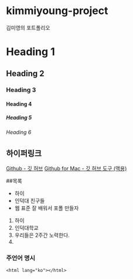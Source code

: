 kimmiyoung-project
==================

김미영의 포트폴리오

# Heading 1
## Heading 2
### Heading 3
#### Heading 4
##### Heading 5
###### Heading 6

## 하이퍼링크
[Github - 깃 허브](http://githun.com)
[Github for Mac - 깃 허브 도구 (맥용)](http://mac.github.com)

##목록
* 하이
* 인덕대 친구들
* 웹 표준 잘 배워서 포폴 만들자

1. 하이
2. 인덕대학교
3. 우리들은 2주간 노력한다.
4. 
### 주언어 명시

```
<html lang="ko"></html>
```
